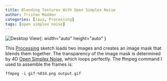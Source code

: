 ```yaml
---
title: Blending Textures With Open Simplex Noise
author: Tristan Madden
categories: [Java, Processing]
tags: [open simplex noise]
---
```

![Desktop View](/assets/img/avatar.gif){: width="auto" height="auto" }

This <a href="https://gitlab.com/tristan.madden/open_simplex_noise_texture_blending">Processing</a> sketch loads two
images and creates an image mask that blends them together. The transparency of the image mask is determined by 4D <a href="https://gist.github.com/KdotJPG/b1270127455a94ac5d19">Open Simplex Noise</a>, which loops perfectly.
The ffmpeg command I used to assemble the frames is:
```console
ffmpeg -i gif-%03d.png output.gif
```
<script src="https://gist.github.com/Trimad/9ab8f2e55d2e2d12af8c0829f0f1eccf.js"></script>